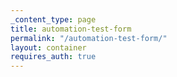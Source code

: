 ```yaml
---
_content_type: page
title: automation-test-form
permalink: "/automation-test-form/"
layout: container
requires_auth: true
---
```


<simple-fred data-form-name="automationtest"></simple-fred>
